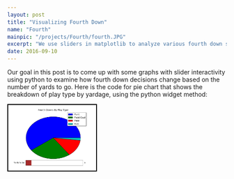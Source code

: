 ```yaml
---
layout: post
title: "Visualizing Fourth Down"
name: "Fourth"
mainpic: "/projects/Fourth/fourth.JPG"
excerpt: "We use sliders in matplotlib to analyze various fourth down situations, using the 2015 NFL Play-By-Play dataset."
date: 2016-09-10
---
```

Our goal in this post is to come up with some graphs with slider interactivity using python to examine how fourth down decisions change based on the number of yards to go. Here is the code for pie chart that shows the breakdown of play type by yardage, using the python widget method:

<a href = '/projects/Fourth/matplot_pie.py'>
<img src = '/projects/Fourth/matplot_pie.png' style = "background:white; border: 2px solid black; width:40%; height:auto;"/>
</a>
